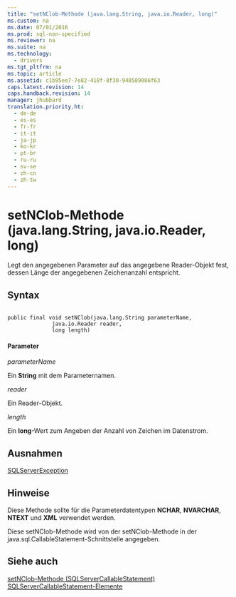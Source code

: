 ```yaml
---
title: "setNClob-Methode (java.lang.String, java.io.Reader, long)"
ms.custom: na
ms.date: 07/01/2016
ms.prod: sql-non-specified
ms.reviewer: na
ms.suite: na
ms.technology: 
  - drivers
ms.tgt_pltfrm: na
ms.topic: article
ms.assetid: c1b95ee7-7e82-418f-8f30-948589086f63
caps.latest.revision: 14
caps.handback.revision: 14
manager: jhubbard
translation.priority.ht: 
  - de-de
  - es-es
  - fr-fr
  - it-it
  - ja-jp
  - ko-kr
  - pt-br
  - ru-ru
  - sv-se
  - zh-cn
  - zh-tw
---
```

# setNClob-Methode (java.lang.String, java.io.Reader, long)
  Legt den angegebenen Parameter auf das angegebene Reader\-Objekt fest, dessen Länge der angegebenen Zeichenanzahl entspricht.  
  
## Syntax  
  
```  
  
public final void setNClob(java.lang.String parameterName,  
              java.io.Reader reader,  
              long length)  
```  
  
#### Parameter  
 *parameterName*  
  
 Ein **String** mit dem Parameternamen.  
  
 *reader*  
  
 Ein Reader\-Objekt.  
  
 *length*  
  
 Ein **long**\-Wert zum Angeben der Anzahl von Zeichen im Datenstrom.  
  
## Ausnahmen  
 [SQLServerException](../content/SQLServerException-Class.md)  
  
## Hinweise  
 Diese Methode sollte für die Parameterdatentypen **NCHAR**, **NVARCHAR**, **NTEXT** und **XML** verwendet werden.  
  
 Diese setNClob\-Methode wird von der setNClob\-Methode in der java.sql.CallableStatement\-Schnittstelle angegeben.  
  
## Siehe auch  
 [setNClob-Methode &#40;SQLServerCallableStatement&#41;](../content/setNClob-Method--SQLServerCallableStatement-.md)   
 [SQLServerCallableStatement-Elemente](../content/SQLServerCallableStatement-Members.md)  
  
  